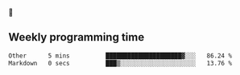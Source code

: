 🐸

## Weekly programming time
<!--START_SECTION:waka-->

```txt
Other      5 mins          █████████████████████▓░░░   86.24 %
Markdown   0 secs          ███▒░░░░░░░░░░░░░░░░░░░░░   13.76 %
```

<!--END_SECTION:waka-->
